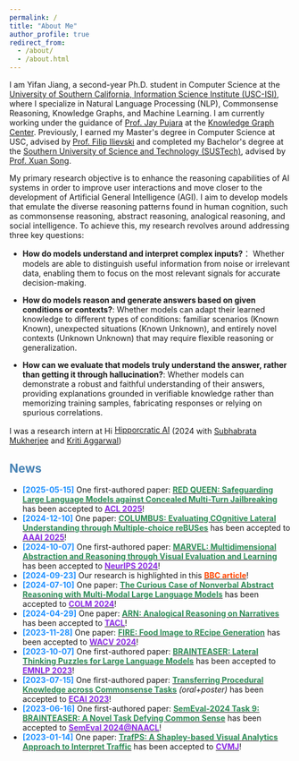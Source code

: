 ```yaml
---
permalink: /
title: "About Me"
author_profile: true
redirect_from: 
  - /about/
  - /about.html
---
```

I am Yifan Jiang, a second-year Ph.D. student in Computer Science at the [University of Southern California, Information Science Institute (USC-ISI)](https://www.isi.edu/), where I specialize in Natural Language Processing (NLP), Commonsense Reasoning, Knowledge Graphs, and Machine Learning. I am currently working under the guidance of [Prof. Jay Pujara](https://www.jaypujara.org/index.html) at the [Knowledge Graph Center](https://www.isi.edu/centers-ckg/). Previously, I earned my Master's degree in Computer Science at USC, advised by [Prof. Filip Ilievski](https://www.ilievski.info/) and completed my Bachelor's degree at the [Southern University of Science and Technology (SUSTech)](https://www.sustech.edu.cn/en/), advised by [Prof. Xuan Song](https://sai.jlu.edu.cn/info/1094/4545.htm).

My primary research objective is to enhance the reasoning capabilities of AI systems in order to improve user interactions and move closer to the development of Artificial General Intelligence (AGI). I aim to develop models that emulate the diverse reasoning patterns found in human cognition, such as commonsense reasoning, abstract reasoning, analogical reasoning, and social intelligence. To achieve this, my research revolves around addressing three key questions:

- **How do models understand and interpret complex inputs?**： Whether models are able to distinguish useful information from noise or irrelevant data, enabling them to focus on the most relevant signals for accurate decision-making.

- **How do models reason and generate answers based on given conditions or contexts?**: Whether models can adapt their learned knowledge to different types of conditions: familiar scenarios (Known Known), unexpected situations (Known Unknown), and entirely novel contexts (Unknown Unknown) that may require flexible reasoning or generalization.

- **How can we evaluate that models truly understand the answer, rather than getting it through hallucination?**: Whether models can demonstrate a robust and faithful understanding of their answers, providing explanations grounded in verifiable knowledge rather than memorizing training samples, fabricating responses or relying on spurious correlations.

I was a research intern at <a href="https://www.hippocraticai.com/" style="display: inline-flex; align-items: center;"><img src="../assets/main-hippocratic-logo-full-color.png" alt="Hippocratic AI Logo" style="height: 1em; margin-right: 0.3em;">Hipporcratic AI</a> (2024 with [Subhabrata Mukherjee](https://subhomukherjee.com/) and [Kriti Aggarwal](https://www.linkedin.com/in/kriti-agg/))



## <span style="color: #4682B4;">News</span>
- **<span style="color: #1E90FF;">[2025-05-15]</span>** One first-authored paper: [<span style="color: #2E8B57;">**RED QUEEN: Safeguarding Large Language Models against Concealed Multi-Turn Jailbreaking**</span>](https://arxiv.org/abs/2409.17458) has been accepted to [<span style="color: #8A2BE2;">**ACL 2025**</span>](https://aaai.org/conference/aaai/aaai-25/)!
- **<span style="color: #1E90FF;">[2024-12-10]</span>** One paper: [<span style="color: #2E8B57;">**COLUMBUS: Evaluating COgnitive Lateral Understanding through Multiple-choice reBUSes**</span>](https://ojs.aaai.org/index.php/AAAI/article/view/32464) has been accepted to [<span style="color: #8A2BE2;">**AAAI 2025**</span>](https://aaai.org/conference/aaai/aaai-25/)!
- **<span style="color: #1E90FF;">[2024-10-07]</span>** One first-authored paper: [<span style="color: #2E8B57;">**MARVEL: Multidimensional Abstraction and Reasoning through Visual Evaluation and Learning**</span>](https://proceedings.neurips.cc/paper_files/paper/2024/hash/529d8b3a23991e83db07f21727256374-Abstract-Datasets_and_Benchmarks_Track.html) has been accepted to [<span style="color: #8A2BE2;">**NeurIPS 2024**</span>](https://neurips.cc/)!
- **<span style="color: #1E90FF;">[2024-09-23]</span>** Our research is highlighted in this [<span style="color: #FF4500;">**BBC article**</span>](https://www.bbc.com/future/article/20240912-what-riddles-teach-us-about-the-human-mind)!
- **<span style="color: #1E90FF;">[2024-07-10]</span>** One paper: [<span style="color: #2E8B57;">**The Curious Case of Nonverbal Abstract Reasoning with Multi-Modal Large Language Models**</span>](https://arxiv.org/abs/2401.12117) has been accepted to [<span style="color: #8A2BE2;">**COLM 2024**</span>](https://colmweb.org/)!
- **<span style="color: #1E90FF;">[2024-04-29]</span>** One paper: [<span style="color: #2E8B57;">**ARN: Analogical Reasoning on Narratives**</span>](https://direct.mit.edu/tacl/article/doi/10.1162/tacl_a_00688/124260/ARN-Analogical-Reasoning-on-Narratives) has been accepted to [<span style="color: #8A2BE2;">**TACL**</span>](https://transacl.org/index.php/tacl)!
- **<span style="color: #1E90FF;">[2023-11-28]</span>** One paper: [<span style="color: #2E8B57;">**FIRE: Food Image to REcipe Generation**</span>](https://openaccess.thecvf.com/content/WACV2024/html/Chhikara_FIRE_Food_Image_to_REcipe_Generation_WACV_2024_paper.html) has been accepted to [<span style="color: #8A2BE2;">**WACV 2024**</span>](https://wacv2024.thecvf.com/)!
- **<span style="color: #1E90FF;">[2023-10-07]</span>** One first-authored paper: [<span style="color: #2E8B57;">**BRAINTEASER: Lateral Thinking Puzzles for Large Language Models**</span>](https://arxiv.org/abs/2310.05057) has been accepted to [<span style="color: #8A2BE2;">**EMNLP 2023**</span>](https://2023.emnlp.org/)!
- **<span style="color: #1E90FF;">[2023-07-15]</span>** One first-authored paper: [<span style="color: #2E8B57;">**Transferring Procedural Knowledge across Commonsense Tasks**</span>](https://arxiv.org/abs/2304.13867) _(oral+poster)_ has been accepted to [<span style="color: #8A2BE2;">**ECAI 2023**</span>](https://ecai2023.eu/ECAI2023)!
- **<span style="color: #1E90FF;">[2023-06-16]</span>** One first-authored paper: [<span style="color: #2E8B57;">**SemEval-2024 Task 9: BRAINTEASER: A Novel Task Defying Common Sense**</span>](https://arxiv.org/abs/2404.16068) has been accepted to [<span style="color: #8A2BE2;">**SemEval 2024@NAACL**</span>](https://semeval.github.io/SemEval2024/cft)!
- **<span style="color: #1E90FF;">[2023-01-14]</span>** One paper: [<span style="color: #2E8B57;">**TrafPS: A Shapley-based Visual Analytics Approach to Interpret Traffic**</span>](https://arxiv.org/abs/2404.16068) has been accepted to [<span style="color: #8A2BE2;">**CVMJ**</span>](https://www.editorialmanager.com/cvmj/default.aspx)!


<!--
- **[2024-10-07]** One first-authored [paper](https://arxiv.org/abs/2404.13591) has been accepted to [NeurIPS 2024](https://neurips.cc/)!
- **[2024-07-10]** One [paper](https://arxiv.org/abs/2401.12117) has been accepted to [COLM 2024](https://colmweb.org/)!
- **[2024-04-29]** One [paper](https://direct.mit.edu/tacl/article/doi/10.1162/tacl_a_00688/124260/ARN-Analogical-Reasoning-on-Narratives) has been accepted to [TACL](https://transacl.org/index.php/tacl)!
- **[2023-11-28]** One [paper](https://openaccess.thecvf.com/content/WACV2024/html/Chhikara_FIRE_Food_Image_to_REcipe_Generation_WACV_2024_paper.html) has been accepted to [WACV 2024](https://wacv2024.thecvf.com/)!
- **[2023-10-07]** One first-authored [paper](https://arxiv.org/abs/2310.05057) has been accepted to [EMNLP 2023](https://2023.emnlp.org/)!
- **[2023-07-15]** One first-authored [paper](https://arxiv.org/abs/2304.13867) (_oral+poster_) have been accepted to [ECAI 2023](https://ecai2023.eu/ECAI2023)!
- **[2023-06-16]** One first-authored [paper](https://arxiv.org/abs/2404.16068) have been accepted to [SemEval 2024@NAACL](https://semeval.github.io/SemEval2024/cft)!
- **[2023-01-14]** One [paper](https://arxiv.org/abs/2404.16068) have been accepted to [CVMJ](https://www.editorialmanager.com/cvmj/default.aspx)!
-->








